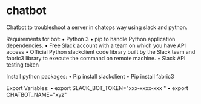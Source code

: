 # chatbot
Chatbot to troubleshoot a server in chatops way using slack and python.

Requirements for bot:
•	Python 3 
•	pip to handle Python application dependencies.
•	Free Slack account with a team on which you have API access 
•	Official Python slackclient code library built by the Slack team and fabric3 library to execute the command on remote machine.
•	Slack API testing token

Install python packages:
•	Pip install slackclient
•	Pip install fabric3

Export Variables:
•	export SLACK_BOT_TOKEN="xxx-xxxx-xxx "
•	export CHATBOT_NAME="xyz"

